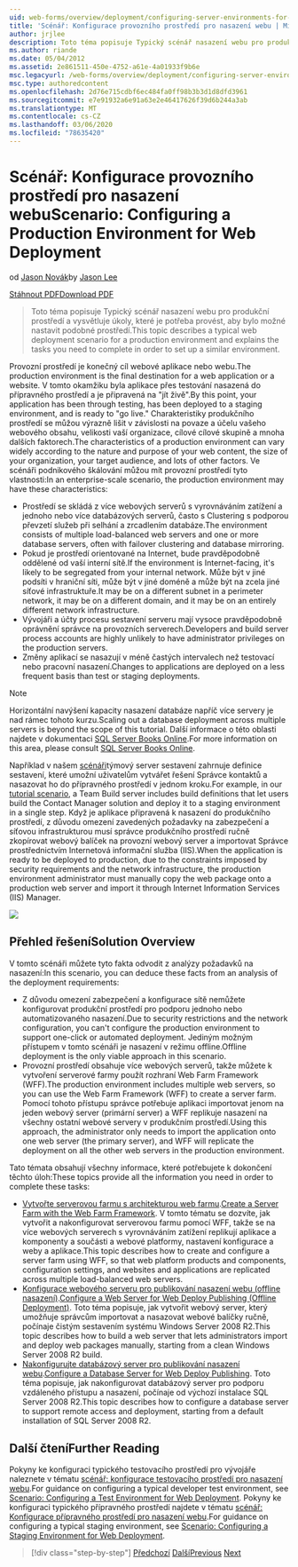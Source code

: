 ```yaml
---
uid: web-forms/overview/deployment/configuring-server-environments-for-web-deployment/scenario-configuring-a-production-environment-for-web-deployment
title: 'Scénář: Konfigurace provozního prostředí pro nasazení webu | Microsoft Docs'
author: jrjlee
description: Toto téma popisuje Typický scénář nasazení webu pro produkční prostředí a vysvětluje úkoly, které je potřeba provést, aby bylo možné nastavit podobný postup...
ms.author: riande
ms.date: 05/04/2012
ms.assetid: 2e861511-450e-4752-a61e-4a01933f9b6e
msc.legacyurl: /web-forms/overview/deployment/configuring-server-environments-for-web-deployment/scenario-configuring-a-production-environment-for-web-deployment
msc.type: authoredcontent
ms.openlocfilehash: 2d76e715cdbf6ec484fa0ff98b3b3d1d8dfd3961
ms.sourcegitcommit: e7e91932a6e91a63e2e46417626f39d6b244a3ab
ms.translationtype: MT
ms.contentlocale: cs-CZ
ms.lasthandoff: 03/06/2020
ms.locfileid: "78635420"
---
```

# <a name="scenario-configuring-a-production-environment-for-web-deployment"></a><span data-ttu-id="d0161-103">Scénář: Konfigurace provozního prostředí pro nasazení webu</span><span class="sxs-lookup"><span data-stu-id="d0161-103">Scenario: Configuring a Production Environment for Web Deployment</span></span>

<span data-ttu-id="d0161-104">od [Jason Novák](https://github.com/jrjlee)</span><span class="sxs-lookup"><span data-stu-id="d0161-104">by [Jason Lee](https://github.com/jrjlee)</span></span>

[<span data-ttu-id="d0161-105">Stáhnout PDF</span><span class="sxs-lookup"><span data-stu-id="d0161-105">Download PDF</span></span>](https://msdnshared.blob.core.windows.net/media/MSDNBlogsFS/prod.evol.blogs.msdn.com/CommunityServer.Blogs.Components.WeblogFiles/00/00/00/63/56/8130.DeployingWebAppsInEnterpriseScenarios.pdf)

> <span data-ttu-id="d0161-106">Toto téma popisuje Typický scénář nasazení webu pro produkční prostředí a vysvětluje úkoly, které je potřeba provést, aby bylo možné nastavit podobné prostředí.</span><span class="sxs-lookup"><span data-stu-id="d0161-106">This topic describes a typical web deployment scenario for a production environment and explains the tasks you need to complete in order to set up a similar environment.</span></span>

<span data-ttu-id="d0161-107">Provozní prostředí je konečný cíl webové aplikace nebo webu.</span><span class="sxs-lookup"><span data-stu-id="d0161-107">The production environment is the final destination for a web application or a website.</span></span> <span data-ttu-id="d0161-108">V tomto okamžiku byla aplikace přes testování nasazená do přípravného prostředí a je připravená na "jít živě".</span><span class="sxs-lookup"><span data-stu-id="d0161-108">By this point, your application has been through testing, has been deployed to a staging environment, and is ready to "go live."</span></span> <span data-ttu-id="d0161-109">Charakteristiky produkčního prostředí se můžou výrazně lišit v závislosti na povaze a účelu vašeho webového obsahu, velikosti vaší organizace, cílové cílové skupině a mnoha dalších faktorech.</span><span class="sxs-lookup"><span data-stu-id="d0161-109">The characteristics of a production environment can vary widely according to the nature and purpose of your web content, the size of your organization, your target audience, and lots of other factors.</span></span> <span data-ttu-id="d0161-110">Ve scénáři podnikového škálování můžou mít provozní prostředí tyto vlastnosti:</span><span class="sxs-lookup"><span data-stu-id="d0161-110">In an enterprise-scale scenario, the production environment may have these characteristics:</span></span>

- <span data-ttu-id="d0161-111">Prostředí se skládá z více webových serverů s vyrovnáváním zatížení a jednoho nebo více databázových serverů, často s Clustering s podporou převzetí služeb při selhání a zrcadlením databáze.</span><span class="sxs-lookup"><span data-stu-id="d0161-111">The environment consists of multiple load-balanced web servers and one or more database servers, often with failover clustering and database mirroring.</span></span>
- <span data-ttu-id="d0161-112">Pokud je prostředí orientované na Internet, bude pravděpodobně oddělené od vaší interní sítě.</span><span class="sxs-lookup"><span data-stu-id="d0161-112">If the environment is Internet-facing, it's likely to be segregated from your internal network.</span></span> <span data-ttu-id="d0161-113">Může být v jiné podsíti v hraniční síti, může být v jiné doméně a může být na zcela jiné síťové infrastruktuře.</span><span class="sxs-lookup"><span data-stu-id="d0161-113">It may be on a different subnet in a perimeter network, it may be on a different domain, and it may be on an entirely different network infrastructure.</span></span>
- <span data-ttu-id="d0161-114">Vývojáři a účty procesu sestavení serveru mají vysoce pravděpodobně oprávnění správce na provozních serverech.</span><span class="sxs-lookup"><span data-stu-id="d0161-114">Developers and build server process accounts are highly unlikely to have administrator privileges on the production servers.</span></span>
- <span data-ttu-id="d0161-115">Změny aplikací se nasazují v méně častých intervalech než testovací nebo pracovní nasazení.</span><span class="sxs-lookup"><span data-stu-id="d0161-115">Changes to applications are deployed on a less frequent basis than test or staging deployments.</span></span>

> [!NOTE]
> <span data-ttu-id="d0161-116">Horizontální navýšení kapacity nasazení databáze napříč více servery je nad rámec tohoto kurzu.</span><span class="sxs-lookup"><span data-stu-id="d0161-116">Scaling out a database deployment across multiple servers is beyond the scope of this tutorial.</span></span> <span data-ttu-id="d0161-117">Další informace o této oblasti najdete v dokumentaci [SQL Server Books Online](https://technet.microsoft.com/library/ms130214.aspx).</span><span class="sxs-lookup"><span data-stu-id="d0161-117">For more information on this area, please consult [SQL Server Books Online](https://technet.microsoft.com/library/ms130214.aspx).</span></span>

<span data-ttu-id="d0161-118">Například v našem [scénáři](../deploying-web-applications-in-enterprise-scenarios/enterprise-web-deployment-scenario-overview.md)týmový server sestavení zahrnuje definice sestavení, které umožní uživatelům vytvářet řešení Správce kontaktů a nasazovat ho do přípravného prostředí v jednom kroku.</span><span class="sxs-lookup"><span data-stu-id="d0161-118">For example, in our [tutorial scenario](../deploying-web-applications-in-enterprise-scenarios/enterprise-web-deployment-scenario-overview.md), a Team Build server includes build definitions that let users build the Contact Manager solution and deploy it to a staging environment in a single step.</span></span> <span data-ttu-id="d0161-119">Když je aplikace připravená k nasazení do produkčního prostředí, z důvodu omezení zavedených požadavky na zabezpečení a síťovou infrastrukturou musí správce produkčního prostředí ručně zkopírovat webový balíček na provozní webový server a importovat Správce prostřednictvím Internetová informační služba (IIS).</span><span class="sxs-lookup"><span data-stu-id="d0161-119">When the application is ready to be deployed to production, due to the constraints imposed by security requirements and the network infrastructure, the production environment administrator must manually copy the web package onto a production web server and import it through Internet Information Services (IIS) Manager.</span></span>

![](scenario-configuring-a-production-environment-for-web-deployment/_static/image1.png)

## <a name="solution-overview"></a><span data-ttu-id="d0161-120">Přehled řešení</span><span class="sxs-lookup"><span data-stu-id="d0161-120">Solution Overview</span></span>

<span data-ttu-id="d0161-121">V tomto scénáři můžete tyto fakta odvodit z analýzy požadavků na nasazení:</span><span class="sxs-lookup"><span data-stu-id="d0161-121">In this scenario, you can deduce these facts from an analysis of the deployment requirements:</span></span>

- <span data-ttu-id="d0161-122">Z důvodu omezení zabezpečení a konfigurace sítě nemůžete konfigurovat produkční prostředí pro podporu jednoho nebo automatizovaného nasazení.</span><span class="sxs-lookup"><span data-stu-id="d0161-122">Due to security restrictions and the network configuration, you can't configure the production environment to support one-click or automated deployment.</span></span> <span data-ttu-id="d0161-123">Jediným možným přístupem v tomto scénáři je nasazení v režimu offline.</span><span class="sxs-lookup"><span data-stu-id="d0161-123">Offline deployment is the only viable approach in this scenario.</span></span>
- <span data-ttu-id="d0161-124">Provozní prostředí obsahuje více webových serverů, takže můžete k vytvoření serverové farmy použít rozhraní Web Farm Framework (WFF).</span><span class="sxs-lookup"><span data-stu-id="d0161-124">The production environment includes multiple web servers, so you can use the Web Farm Framework (WFF) to create a server farm.</span></span> <span data-ttu-id="d0161-125">Pomocí tohoto přístupu správce potřebuje aplikaci importovat jenom na jeden webový server (primární server) a WFF replikuje nasazení na všechny ostatní webové servery v produkčním prostředí.</span><span class="sxs-lookup"><span data-stu-id="d0161-125">Using this approach, the administrator only needs to import the application onto one web server (the primary server), and WFF will replicate the deployment on all the other web servers in the production environment.</span></span>

<span data-ttu-id="d0161-126">Tato témata obsahují všechny informace, které potřebujete k dokončení těchto úloh:</span><span class="sxs-lookup"><span data-stu-id="d0161-126">These topics provide all the information you need in order to complete these tasks:</span></span>

- <span data-ttu-id="d0161-127">[Vytvořte serverovou farmu s architekturou web farmu](configuring-a-database-server-for-web-deploy-publishing.md).</span><span class="sxs-lookup"><span data-stu-id="d0161-127">[Create a Server Farm with the Web Farm Framework](configuring-a-database-server-for-web-deploy-publishing.md).</span></span> <span data-ttu-id="d0161-128">V tomto tématu se dozvíte, jak vytvořit a nakonfigurovat serverovou farmu pomocí WFF, takže se na více webových serverech s vyrovnáváním zatížení replikují aplikace a komponenty a součásti a webové platformy, nastavení konfigurace a weby a aplikace.</span><span class="sxs-lookup"><span data-stu-id="d0161-128">This topic describes how to create and configure a server farm using WFF, so that web platform products and components, configuration settings, and websites and applications are replicated across multiple load-balanced web servers.</span></span>
- <span data-ttu-id="d0161-129">[Konfigurace webového serveru pro publikování nasazení webu (offline nasazení)](configuring-a-web-server-for-web-deploy-publishing-offline-deployment.md).</span><span class="sxs-lookup"><span data-stu-id="d0161-129">[Configure a Web Server for Web Deploy Publishing (Offline Deployment)](configuring-a-web-server-for-web-deploy-publishing-offline-deployment.md).</span></span> <span data-ttu-id="d0161-130">Toto téma popisuje, jak vytvořit webový server, který umožňuje správcům importovat a nasazovat webové balíčky ručně, počínaje čistým sestavením systému Windows Server 2008 R2.</span><span class="sxs-lookup"><span data-stu-id="d0161-130">This topic describes how to build a web server that lets administrators import and deploy web packages manually, starting from a clean Windows Server 2008 R2 build.</span></span>
- <span data-ttu-id="d0161-131">[Nakonfigurujte databázový server pro publikování nasazení webu](configuring-a-database-server-for-web-deploy-publishing.md).</span><span class="sxs-lookup"><span data-stu-id="d0161-131">[Configure a Database Server for Web Deploy Publishing](configuring-a-database-server-for-web-deploy-publishing.md).</span></span> <span data-ttu-id="d0161-132">Toto téma popisuje, jak nakonfigurovat databázový server pro podporu vzdáleného přístupu a nasazení, počínaje od výchozí instalace SQL Server 2008 R2.</span><span class="sxs-lookup"><span data-stu-id="d0161-132">This topic describes how to configure a database server to support remote access and deployment, starting from a default installation of SQL Server 2008 R2.</span></span>

## <a name="further-reading"></a><span data-ttu-id="d0161-133">Další čtení</span><span class="sxs-lookup"><span data-stu-id="d0161-133">Further Reading</span></span>

<span data-ttu-id="d0161-134">Pokyny ke konfiguraci typického testovacího prostředí pro vývojáře naleznete v tématu [scénář: konfigurace testovacího prostředí pro nasazení webu](scenario-configuring-a-test-environment-for-web-deployment.md).</span><span class="sxs-lookup"><span data-stu-id="d0161-134">For guidance on configuring a typical developer test environment, see [Scenario: Configuring a Test Environment for Web Deployment](scenario-configuring-a-test-environment-for-web-deployment.md).</span></span> <span data-ttu-id="d0161-135">Pokyny ke konfiguraci typického přípravného prostředí najdete v tématu [scénář: Konfigurace přípravného prostředí pro nasazení webu](scenario-configuring-a-staging-environment-for-web-deployment.md).</span><span class="sxs-lookup"><span data-stu-id="d0161-135">For guidance on configuring a typical staging environment, see [Scenario: Configuring a Staging Environment for Web Deployment](scenario-configuring-a-staging-environment-for-web-deployment.md).</span></span>

> [!div class="step-by-step"]
> <span data-ttu-id="d0161-136">[Předchozí](scenario-configuring-a-staging-environment-for-web-deployment.md)
> [Další](configuring-a-web-server-for-web-deploy-publishing-remote-agent.md)</span><span class="sxs-lookup"><span data-stu-id="d0161-136">[Previous](scenario-configuring-a-staging-environment-for-web-deployment.md)
[Next](configuring-a-web-server-for-web-deploy-publishing-remote-agent.md)</span></span>
